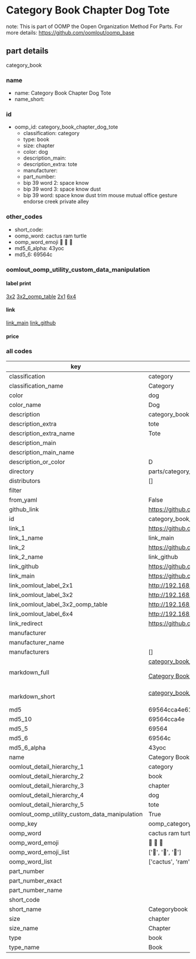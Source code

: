 # Category Book Chapter Dog Tote  

note: This is part of OOMP the Oopen Organization Method For Parts. For more details: https://github.com/oomlout/oomp_base

##  part details
  



category_book



### name
* name: Category Book Chapter Dog Tote
* name_short: 
### id
* oomp_id: category_book_chapter_dog_tote
  * classification: category
  * type: book
  * size: chapter
  * color: dog
  * description_main: 
  * description_extra: tote
  * manufacturer: 
  * part_number: 
  * bip 39 word 2: space know
  * bip 39 word 3: space know dust
  * bip 39 word: space know dust trim mouse mutual office gesture endorse creek private alley

### other_codes
* short_code: 
* oomp_word: cactus ram turtle
* oomp_word_emoji :cactus: :ram: :turtle:
* md5_6_alpha: 43yoc
* md5_6: 69564c






### oomlout_oomp_utility_custom_data_manipulation
#### label print
[3x2](http://192.168.1.245:1112/?label=oomp%2043yoc)
[3x2_oomp_table](http://192.168.1.108:1112/?label=oomp%2043yoc)
[2x1](http://192.168.1.242:1112/?label=oomp%2043yoc)
[6x4](http://192.168.1.55:1112/?label=oomp%2043yoc)    

#### link

[link_main](https://github.com/oomlout/oomlout_oomp_version_1_messy/tree/main/parts/category_book_chapter_dog_tote) [link_github](https://github.com/oomlout/oomlout_oomp_version_1_messy/tree/main/parts/category_book_chapter_dog_tote)                             

#### price







### all codes 
| key | value |  
| --- | --- |  
| classification | category |  
| classification_name | Category |  
| color | dog |  
| color_name | Dog |  
| description | category_book |  
| description_extra | tote |  
| description_extra_name | Tote |  
| description_main |  |  
| description_main_name |  |  
| description_or_color | D  |  
| directory | parts/category_book_chapter_dog_tote |  
| distributors | [] |  
| filter |  |  
| from_yaml | False |  
| github_link | https://github.com/oomlout/oomlout_oomp_part_src/tree/main/parts/category_book_chapter_dog_tote |  
| id | category_book_chapter_dog_tote |  
| link_1 | https://github.com/oomlout/oomlout_oomp_version_1_messy/tree/main/parts/category_book_chapter_dog_tote |  
| link_1_name | link_main |  
| link_2 | https://github.com/oomlout/oomlout_oomp_version_1_messy/tree/main/parts/category_book_chapter_dog_tote |  
| link_2_name | link_github |  
| link_github | https://github.com/oomlout/oomlout_oomp_version_1_messy/tree/main/parts/category_book_chapter_dog_tote |  
| link_main | https://github.com/oomlout/oomlout_oomp_version_1_messy/tree/main/parts/category_book_chapter_dog_tote |  
| link_oomlout_label_2x1 | http://192.168.1.242:1112/?label=oomp%2043yoc |  
| link_oomlout_label_3x2 | http://192.168.1.245:1112/?label=oomp%2043yoc |  
| link_oomlout_label_3x2_oomp_table | http://192.168.1.108:1112/?label=oomp%2043yoc |  
| link_oomlout_label_6x4 | http://192.168.1.55:1112/?label=oomp%2043yoc |  
| link_redirect | https://github.com/oomlout/oomlout_oomp_version_1_messy/tree/main/parts/category_book_chapter_dog_tote |  
| manufacturer |  |  
| manufacturer_name |  |  
| manufacturers | [] |  
| markdown_full | [category_book_chapter_dog_tote](none)<br>[](none)<br>[Category Book Chapter Dog Tote](none)<br><br> |  
| markdown_short | [category_book_chapter_dog_tote](none)<br><br> |  
| md5 | 69564cca4e61733248c85e8a889efe82 |  
| md5_10 | 69564cca4e |  
| md5_5 | 69564 |  
| md5_6 | 69564c |  
| md5_6_alpha | 43yoc |  
| name | Category Book Chapter Dog Tote |  
| oomlout_detail_hierarchy_1 | category |  
| oomlout_detail_hierarchy_2 | book |  
| oomlout_detail_hierarchy_3 | chapter |  
| oomlout_detail_hierarchy_4 | dog |  
| oomlout_detail_hierarchy_5 | tote |  
| oomlout_oomp_utility_custom_data_manipulation | True |  
| oomp_key | oomp_category_book_chapter_dog_tote |  
| oomp_word | cactus ram turtle |  
| oomp_word_emoji | :cactus: :ram: :turtle: |  
| oomp_word_emoji_list | [':cactus:', ':ram:', ':turtle:'] |  
| oomp_word_list | ['cactus', 'ram', 'turtle'] |  
| part_number |  |  
| part_number_exact |  |  
| part_number_name |  |  
| short_code |  |  
| short_name | Categorybook |  
| size | chapter |  
| size_name | Chapter |  
| type | book |  
| type_name | Book |  

